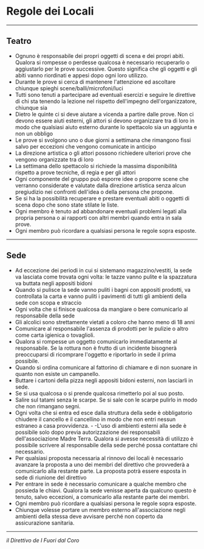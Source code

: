 # Regole dei Locali

----

## Teatro
- Ognuno è responsabile dei propri oggetti di scena e dei propri abiti. Qualora si rompesse o perdesse qualcosa è necessario recuperarlo o aggiustarlo per le prove successive. Questo significa che gli oggetti e gli abiti vanno riordinati e appesi dopo ogni loro utilizzo.
- Durante le prove si cerca di mantenere l'attenzione ed ascoltare chiunque spieghi scene/balli/microfoni/luci
- Tutti sono tenuti a partecipare ad eventuali esercizi e seguire le direttive di chi sta tenendo la lezione nel rispetto dell'impegno dell'organizzatore, chiunque sia
- Dietro le quinte ci si deve aiutare a vicenda a partire dalle prove. Non ci devono essere aiuti esterni, gli attori si devono organizzare tra di loro in modo che qualsiasi aiuto esterno durante lo spettacolo sia un aggiunta e non un obbligo
- Le prove si svolgono uno o due giorni a settimana che rimangono fissi salvo per eccezioni che vengono comunicate in anticipo
- La direzione artistica o gli attori possono richiedere ulteriori prove che vengono organizzate tra di loro
- La settimana dello spettacolo si richiede la massima disponibilità rispetto a prove tecniche, di regia e per gli attori
- Ogni componente del gruppo può esporre idee o proporre scene che verranno considerate e valutate dalla direzione artistica senza alcun pregiudizio nei confronti dell'idea o della persona che propone.
- Se si ha la possibilità recuperare e prestare eventuali abiti o oggetti di scena dopo che sono state stilate le liste.
- Ogni membro è tenuto ad abbandonare eventuali problemi legati alla propria persona o ai rapporti con altri membri quando entra in sala prove.
- Ogni membro può ricordare a qualsiasi persona le regole sopra esposte.

---

## Sede

- Ad eccezione dei periodi in cui si sistemano magazzino/vestiti, la sede va lasciata come trovata ogni volta: le tazze vanno pulite e la spazzatura va buttata negli appositi bidoni
- Quando si pulisce la sede vanno puliti i bagni con appositi prodotti, va controllata la carta e vanno puliti i pavimenti di tutti gli ambienti della sede con scopa e straccio
- Ogni volta che si finisce qualcosa da mangiare o bere comunicarlo al responsabile della sede
- Gli alcolici sono strettamente vietati a coloro che hanno meno di 18 anni
- Comunicare al responsabile l'assenza di prodotti per le pulizie o altro come carta igienica o tovaglioli.
- Qualora si rompesse un oggetto comunicarlo immediatamente al responsabile. Se la rottura non è frutto di un incidente bisognerà preoccuparsi di ricomprare l'oggetto e riportarlo in sede il prima possibile.
- Quando si ordina comunicare al fattorino di chiamare e di non suonare in quanto non esiste un campanello.
- Buttare i cartoni della pizza negli appositi bidoni esterni, non lasciarli in sede.
- Se si usa qualcosa o si prende qualcosa rimetterlo poi al suo posto.
- Salire sul tatami senza le scarpe. Se si sale con le scarpe pulirlo in modo che non rimangano segni.
- Ogni volta che si entra ed esce dalla struttura della sede è obbligatorio chiudere il cancello e il cancellino in modo che non entri nessun estraneo a casa provvidenza. - -L'uso di ambienti esterni alla sede è possibile solo dopo previa autorizzazione dei responsabili dell'associazione Madre Terra. Qualora si avesse necessità di utilizzo è possibile scrivere al responsabile della sede perché possa contattare chi necessario.
- Per qualsiasi proposta necessaria al rinnovo dei locali è necessario avanzare la proposta a uno dei membri del direttivo che provvederà a comunicarlo alla restante parte. La proposta potrà essere esposta in sede di riunione del direttivo
- Per entrare in sede è necessario comunicare a qualche membro che possieda le chiavi. Qualora la sede venisse aperta da qualcuno questo è tenuto, salvo eccezioni, a comunicarlo alla restante parte dei membri.
- Ogni membro può ricordare a qualsiasi persona le regole sopra esposte.
- Chiunque volesse portare un membro esterno all'associazione negli ambienti della stessa deve avvisare perché non coperto da assicurazione sanitaria.

----

_il Direttivo de I Fuori dal Coro_
